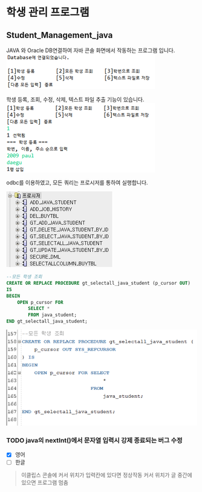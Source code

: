 # 학생 관리 프로그램
## Student_Management_java


JAVA 와 Oracle DB연결하여 자바 콘솔 화면에서 작동하는 프로그램 입니다.
<kbd>![시작](img/init.png)</kbd>

학생 등록, 조회, 수정, 삭제, 텍스트 파일 추출 기능이 있습니다.
<kbd>![튜플 삽입](img/add.png)</kbd>

odbc를 이용하였고, 모든 쿼리는 프로시저를 통하여 실행합니다.

![프로지저 리스트](img/listProcedure.png)

``` sql
--모든 학생 조회
CREATE OR REPLACE PROCEDURE gt_selectall_java_student (p_cursor OUT) 
IS 
BEGIN
    OPEN p_cursor FOR 
        SELECT *
        FROM java_student;
END gt_selectall_java_student;
```
![select Procedure](img/selectProcedure.png)



### **TODO** java의 nextInt()에서 문자열 입력시 강제 종료되는 버그 수정

- [x] 영어
- [ ] 한글  
 > 이클립스 콘솔에 커서 위치가 입력칸에 있다면 정상작동
 > 커서 위치가 글 중간에 있으면 프로그램 멈춤
  